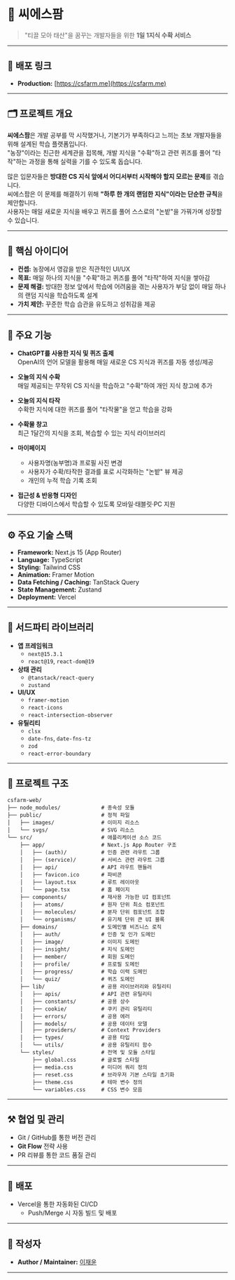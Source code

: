 # 🌾 씨에스팜

> "티끌 모아 태산"을 꿈꾸는 개발자들을 위한 **1일 1지식 수확 서비스**

---

## 📌 배포 링크

- **Production:** [https://csfarm.me](https://csfarm.me)

---

## 🗂️ 프로젝트 개요

**씨에스팜**은 개발 공부를 막 시작했거나, 기본기가 부족하다고 느끼는 초보 개발자들을 위해 설계된 학습 플랫폼입니다.  
"농장"이라는 친근한 세계관을 접목해, 개발 지식을 "수확"하고 관련 퀴즈를 풀어 "타작"하는 과정을 통해 실력을 기를 수 있도록 돕습니다.

많은 입문자들은 **방대한 CS 지식 앞에서 어디서부터 시작해야 할지 모르는 문제**를 겪습니다.  
씨에스팜은 이 문제를 해결하기 위해 **"하루 한 개의 랜덤한 지식"이라는 단순한 규칙**을 제안합니다.  
사용자는 매일 새로운 지식을 배우고 퀴즈를 풀어 스스로의 "논밭"을 가꿔가며 성장할 수 있습니다.

---

## 🌱 핵심 아이디어

- **컨셉:** 농장에서 영감을 받은 직관적인 UI/UX
- **목표:** 매일 하나의 지식을 "수확"하고 퀴즈를 풀어 "타작"하여 지식을 쌓아감
- **문제 해결:** 방대한 정보 앞에서 학습에 어려움을 겪는 사용자가 부담 없이 매일 하나의 랜덤 지식을 학습하도록 설계
- **가치 제안:** 꾸준한 학습 습관을 유도하고 성취감을 제공

---

## 🎯 주요 기능

- **ChatGPT를 사용한 지식 및 퀴즈 출제**  
  OpenAI의 언어 모델을 활용해 매일 새로운 CS 지식과 퀴즈를 자동 생성/제공

- **오늘의 지식 수확**  
  매일 제공되는 무작위 CS 지식을 학습하고 "수확"하여 개인 지식 창고에 추가

- **오늘의 지식 타작**  
  수확한 지식에 대한 퀴즈를 풀어 "타작물"을 얻고 학습을 강화

- **수확물 창고**  
  최근 1달간의 지식을 조회, 복습할 수 있는 지식 라이브러리

- **마이페이지**

  - 사용자명(농부명)과 프로필 사진 변경
  - 사용자가 수확/타작한 결과를 표로 시각화하는 "논밭" 뷰 제공
  - 개인의 누적 학습 기록 조회

- **접근성 & 반응형 디자인**  
  다양한 디바이스에서 학습할 수 있도록 모바일·태블릿·PC 지원

---

## ⚙️ 주요 기술 스택

- **Framework:** Next.js 15 (App Router)
- **Language:** TypeScript
- **Styling:** Tailwind CSS
- **Animation:** Framer Motion
- **Data Fetching / Caching:** TanStack Query
- **State Management:** Zustand
- **Deployment:** Vercel

---

## 🧩 서드파티 라이브러리

- **앱 프레임워크**
  - `next@15.3.1`
  - `react@19`, `react-dom@19`
- **상태 관리**
  - `@tanstack/react-query`
  - `zustand`
- **UI/UX**
  - `framer-motion`
  - `react-icons`
  - `react-intersection-observer`
- **유틸리티**
  - `clsx`
  - `date-fns`, `date-fns-tz`
  - `zod`
  - `react-error-boundary`

---

## 📁 프로젝트 구조

```plaintext
csfarm-web/
├── node_modules/             # 종속성 모듈
├── public/                   # 정적 파일
│   ├── images/               # 이미지 리소스
│   └── svgs/                 # SVG 리소스
└── src/                      # 애플리케이션 소스 코드
    ├── app/                  # Next.js App Router 구조
    │   ├── (auth)/           # 인증 관련 라우트 그룹
    │   ├── (service)/        # 서비스 관련 라우트 그룹
    │   ├── api/              # API 라우트 핸들러
    │   ├── favicon.ico       # 파비콘
    │   ├── layout.tsx        # 루트 레이아웃
    │   └── page.tsx          # 홈 페이지
    ├── components/           # 재사용 가능한 UI 컴포넌트
    │   ├── atoms/            # 원자 단위 최소 컴포넌트
    │   ├── molecules/        # 분자 단위 컴포넌트 조합
    │   └── organisms/        # 유기체 단위 큰 UI 블록
    ├── domains/              # 도메인별 비즈니스 로직
    │   ├── auth/             # 인증 및 인가 도메인
    │   ├── image/            # 이미지 도메인
    │   ├── insight/          # 지식 도메인
    │   ├── member/           # 회원 도메인
    │   ├── profile/          # 프로필 도메인
    │   ├── progress/         # 학습 이력 도메인
    │   └── quiz/             # 퀴즈 도메인
    ├── lib/                  # 공용 라이브러리와 유틸리티
    │   ├── apis/             # API 관련 유틸리티
    │   ├── constants/        # 공용 상수
    │   ├── cookie/           # 쿠키 관리 유틸리티
    │   ├── errors/           # 공용 에러
    │   ├── models/           # 공용 데이터 모델
    │   ├── providers/        # Context Providers
    │   ├── types/            # 공용 타입
    │   └── utils/            # 공용 유틸리티 함수
    └── styles/               # 전역 및 모듈 스타일
        ├── global.css        # 글로벌 스타일
        ├── media.css         # 미디어 쿼리 정의
        ├── reset.css         # 브라우저 기본 스타일 초기화
        ├── theme.css         # 테마 변수 정의
        └── variables.css     # CSS 변수 모음

```

---

## ⚒️ 협업 및 관리

- Git / GitHub를 통한 버전 관리
- **Git Flow** 전략 사용
- PR 리뷰를 통한 코드 품질 관리

---

## 🚀 배포

- Vercel을 통한 자동화된 CI/CD
  - Push/Merge 시 자동 빌드 및 배포

---

## 👤 작성자

- **Author / Maintainer:** [이재윤](https://github.com/ggalmury)

---
